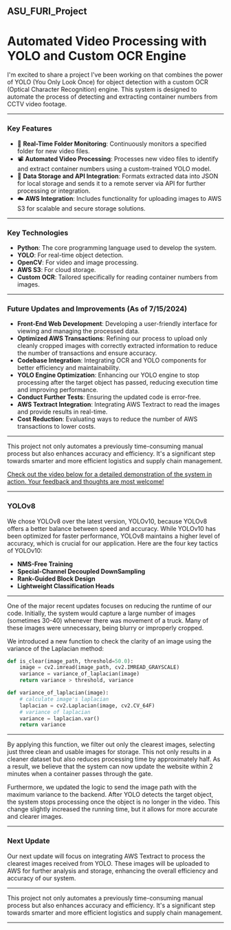 ## ASU_FURI_Project

# Automated Video Processing with YOLO and Custom OCR Engine

I'm excited to share a project I've been working on that combines the power of YOLO (You Only Look Once) for object detection with a custom OCR (Optical Character Recognition) engine. This system is designed to automate the process of detecting and extracting container numbers from CCTV video footage.

---

### Key Features

- 🔭 **Real-Time Folder Monitoring**: Continuously monitors a specified folder for new video files.
- 📽 **Automated Video Processing**: Processes new video files to identify and extract container numbers using a custom-trained YOLO model.
- 📁 **Data Storage and API Integration**: Formats extracted data into JSON for local storage and sends it to a remote server via API for further processing or integration.
- ☁️ **AWS Integration**: Includes functionality for uploading images to AWS S3 for scalable and secure storage solutions.

---

### Key Technologies

- **Python**: The core programming language used to develop the system.
- **YOLO**: For real-time object detection.
- **OpenCV**: For video and image processing.
- **AWS S3**: For cloud storage.
- **Custom OCR**: Tailored specifically for reading container numbers from images.

---

### Future Updates and Improvements (As of 7/15/2024)
- **Front-End Web Development**: Developing a user-friendly interface for viewing and managing the processed data.
- **Optimized AWS Transactions**: Refining our process to upload only cleanly cropped images with correctly extracted information to reduce the number of transactions and ensure accuracy.
- **Codebase Integration**: Integrating OCR and YOLO components for better efficiency and maintainability.
- **YOLO Engine Optimization**: Enhancing our YOLO engine to stop processing after the target object has passed, reducing execution time and improving performance.
- **Conduct Further Tests**: Ensuring the updated code is error-free.
- **AWS Textract Integration**: Integrating AWS Textract to read the images and provide results in real-time.
- **Cost Reduction**: Evaluating ways to reduce the number of AWS transactions to lower costs.

---

This project not only automates a previously time-consuming manual process but also enhances accuracy and efficiency. It's a significant step towards smarter and more efficient logistics and supply chain management.

[Check out the video below for a detailed demonstration of the system in action. Your feedback and thoughts are most welcome!](https://www.linkedin.com/posts/junsong0602_ai-machinelearning-yolo-activity-7212526873040277504-xzzy?utm_source=share&utm_medium=member_desktop)

---

### YOLOv8

We chose YOLOv8 over the latest version, YOLOv10, because YOLOv8 offers a better balance between speed and accuracy. While YOLOv10 has been optimized for faster performance, YOLOv8 maintains a higher level of accuracy, which is crucial for our application. Here are the four key tactics of YOLOv10:

- **NMS-Free Training**
- **Special-Channel Decoupled DownSampling**
- **Rank-Guided Block Design**
- **Lightweight Classification Heads**

---

One of the major recent updates focuses on reducing the runtime of our code. Initially, the system would capture a large number of images (sometimes 30-40) whenever there was movement of a truck. Many of these images were unnecessary, being blurry or improperly cropped.

We introduced a new function to check the clarity of an image using the variance of the Laplacian method:

```PYTHON
def is_clear(image_path, threshold=50.0):
    image = cv2.imread(image_path, cv2.IMREAD_GRAYSCALE)
    variance = variance_of_laplacian(image)
    return variance > threshold, variance

def variance_of_laplacian(image):
    # calculate image's laplacian
    laplacian = cv2.Laplacian(image, cv2.CV_64F)
    # variance of laplacian
    variance = laplacian.var()
    return variance
```

---

By applying this function, we filter out only the clearest images, selecting just three clean and usable images for storage. This not only results in a cleaner dataset but also reduces processing time by approximately half. As a result, we believe that the system can now update the website within 2 minutes when a container passes through the gate.

Furthermore, we updated the logic to send the image path with the maximum variance to the backend. After YOLO detects the target object, the system stops processing once the object is no longer in the video. This change slightly increased the running time, but it allows for more accurate and clearer images.

---

### Next Update
Our next update will focus on integrating AWS Textract to process the clearest images received from YOLO. These images will be uploaded to AWS for further analysis and storage, enhancing the overall efficiency and accuracy of our system.

---

This project not only automates a previously time-consuming manual process but also enhances accuracy and efficiency. It's a significant step towards smarter and more efficient logistics and supply chain management.

---
